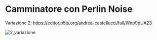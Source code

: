 # Camminatore con Perlin Noise

Variazione 2: https://editor.p5js.org/andrea-castellucci/full/Wnp9qUA23

![2_variazione](https://user-images.githubusercontent.com/75098849/111697172-828f3680-8835-11eb-9b11-07476104be0a.jpg)
